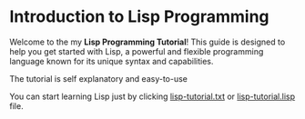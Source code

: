 # Introduction to Lisp Programming

Welcome to the my **Lisp Programming Tutorial**! This guide is designed to help you get started with Lisp, a powerful and flexible programming language known for its unique syntax and capabilities.

The tutorial is self explanatory and easy-to-use

You can start learning Lisp just by clicking <a href="https://github.com/joaopaulo-souza/Introduction-to-AI/blob/master/Lisp/lisp-tutorial.txt">lisp-tutorial.txt</a> or <a href="https://github.com/joaopaulo-souza/Introduction-to-AI/blob/master/Lisp/lisp-tutorial.lisp">lisp-tutorial.lisp</a> file. 